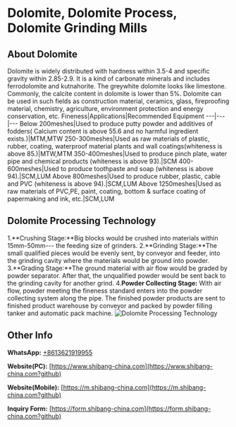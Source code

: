 # Dolomite, Dolomite Process, Dolomite Grinding Mills
## About Dolomite
Dolomite is widely distributed with hardness within 3.5-4 and specific gravity within 2.85-2.9. It is a kind of carbonate minerals and includes ferrodolomite and kutnahorite. The greywhite dolomite looks like limestone. Commonly, the calcite content in dolomite is lower than 5%. Dolomite can be used in such fields as construction material, ceramics, glass, fireproofing material, chemistry, agriculture, environment protection and energy conservation, etc.
Fineness|Applications|Recommended Equipment
---|---|---
Below 200meshes|Used to produce putty powder and additives of fodders( Calcium content is above 55.6 and no harmful ingredient exists.)|MTM,MTW
250-300meshes|Used as raw materials of plastic, rubber, coating, waterproof material plants and wall coatings(whiteness is above 85.)|MTW,MTM
350-400meshes|Used to produce pinch plate, water pipe and chemical products (whiteness is above 93).|SCM
400-600meshes|Used to produce toothpaste and soap (whiteness is above 94).|SCM,LUM
Above 800meshes|Used to produce rubber, plastic, cable and PVC (whiteness is above 94).|SCM,LUM
Above 1250meshes|Used as raw materials of PVC,PE, paint, coating, bottom & surface coating of papermaking and ink, etc.|SCM,LUM
## Dolomite Processing Technology
1.**Crushing Stage:**Big blocks would be crushed into materials within 15mm-50mm--- the feeding size of grinders.
2.**Grinding Stage:**The small qualified pieces would be evenly sent, by conveyor and feeder, into the grinding cavity where the materials would be ground into powder.
3.**Grading Stage:**The ground material with air flow would be graded by powder separator. After that, the unqualified powder would be sent back to the grinding cavity for another grind.
4.**Powder Collecting Stage:** With air flow, powder meeting the fineness standard enters into the powder collecting system along the pipe. The finished powder products are sent to finished product warehouse by conveyor and packed by powder filling tanker and automatic pack machine.
![Dolomite Processing Technology](https://static.sbmchina.com/images/business/mill/scm-liuchengtu.jpg)
## Other Info
**WhatsApp:**  [+8613621919955](https://whatsapp.shibangsoft.com/WhatsApp.php)

**Website(PC):** [https://www.shibang-china.com](https://www.shibang-china.com?github)

**Website(Mobile):** [https://m.shibang-china.com](https://m.shibang-china.com?github)

**Inquiry Form:** [https://form.shibang-china.com](https://form.shibang-china.com?github)
